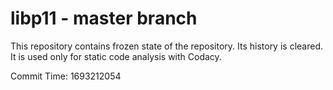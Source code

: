 # libp11 - master branch

This repository contains frozen state of the repository.
Its history is cleared. It is used only for static code
analysis with Codacy.

Commit Time: 1693212054